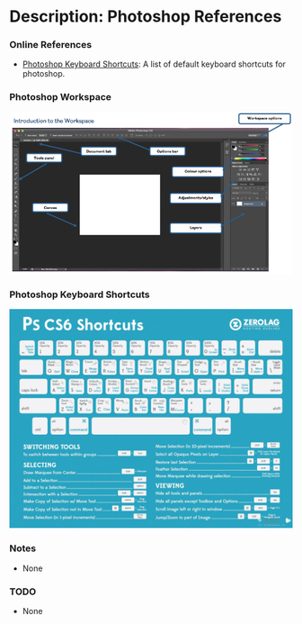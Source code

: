 # Description: Photoshop References

### Online References
* [Photoshop Keyboard Shortcuts](https://helpx.adobe.com/photoshop/using/default-keyboard-shortcuts.html): A list of 
  default keyboard shortcuts for photoshop.

### Photoshop Workspace
![](images/cs6-01-workarea.png)

### Photoshop Keyboard Shortcuts
![](images/cs6-02-keyboard-shortcuts.jpg)

### Notes
* None

### TODO
* None
